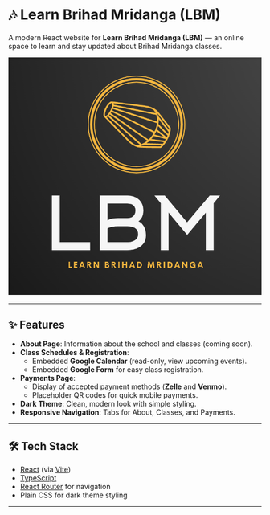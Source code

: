 # 🎶 Learn Brihad Mridanga (LBM)

A modern React website for **Learn Brihad Mridanga (LBM)** — an online space to learn and stay updated about Brihad Mridanga classes.

![LBM Logo](public/lbm-logo.png)

---

## ✨ Features
- **About Page**: Information about the school and classes (coming soon).  
- **Class Schedules & Registration**:
  - Embedded **Google Calendar** (read-only, view upcoming events).  
  - Embedded **Google Form** for easy class registration.  
- **Payments Page**:
  - Display of accepted payment methods (**Zelle** and **Venmo**).  
  - Placeholder QR codes for quick mobile payments.  
- **Dark Theme**: Clean, modern look with simple styling.  
- **Responsive Navigation**: Tabs for About, Classes, and Payments.

---

## 🛠️ Tech Stack
- [React](https://react.dev/) (via [Vite](https://vitejs.dev/))  
- [TypeScript](https://www.typescriptlang.org/)  
- [React Router](https://reactrouter.com/) for navigation  
- Plain CSS for dark theme styling  

---
